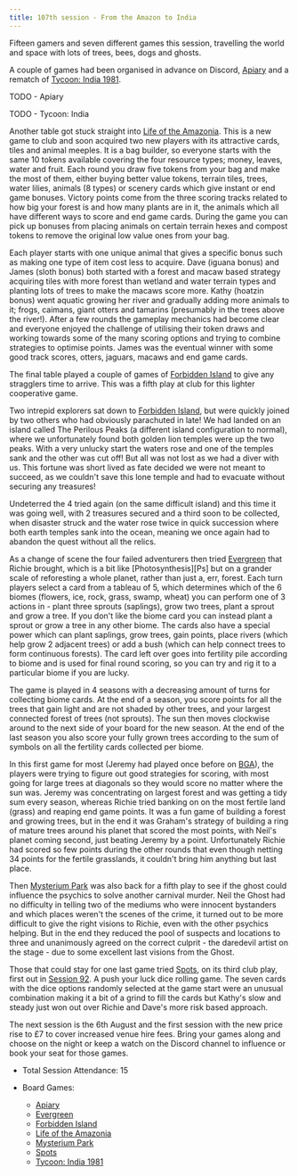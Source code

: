 ```yaml
---
title: 107th session - From the Amazon to India
---
```


Fifteen gamers and seven different games this session, travelling the world and space with lots of trees, bees, dogs and ghosts.

A couple of games had been organised in advance on Discord, [Apiary][Ap] and a rematch of [Tycoon: India 1981][TI].

TODO - Apiary

TODO - Tycoon: India

Another table got stuck straight into [Life of the Amazonia][LA]. This is a new game to club and soon acquired two new players with its attractive cards, tiles and animal meeples. It is a bag builder, so everyone starts with the same 10 tokens available covering the four resource types; money, leaves, water and fruit. Each round you draw five tokens from your bag and make the most of them, either buying better value tokens, terrain tiles, trees, water lilies, animals (8 types) or scenery cards which give instant or end game bonuses. Victory points come from the three scoring tracks related to how big your forest is and how many plants are in it, the animals which all have different ways to score and end game cards. During the game you can pick up bonuses from placing animals on certain terrain hexes and compost tokens to remove the original low value ones from your bag.

Each player starts with one unique animal that gives a specific bonus such as making one type of item cost less to acquire. Dave (iguana bonus) and James (sloth bonus) both started with a forest and macaw based strategy acquiring tiles with more forest than wetland and water terrain types and planting lots of trees to make the macaws score more. Kathy (hoatzin bonus) went aquatic growing her river and gradually adding more animals to it; frogs, caimans, giant otters and tamarins (presumably in the trees above the river!). After a few rounds the gameplay mechanics had become clear and everyone enjoyed the challenge of utilising their token draws and working towards some of the many scoring options and trying to combine strategies to optimise points. James was the eventual winner with some good track scores, otters, jaguars, macaws and end game cards. 

The final table played a couple of games of [Forbidden Island][FI] to give any stragglers time to arrive. This was a fifth play at club for this lighter cooperative game.

Two intrepid explorers sat down to [Forbidden Island][FI], but were quickly joined by two others who had obviously parachuted in late! We had landed on an island called The Perilous Peaks (a different island configuration to normal), where we unfortunately found both golden lion temples were up the two peaks. With a very unlucky start the waters rose and one of the temples sank and the other was cut off! But all was not lost as we had a diver with us. This fortune was short lived as fate decided we were not meant to succeed, as we couldn't save this lone temple and had to evacuate without securing any treasures!

Undeterred the 4 tried again (on the same difficult island) and this time it was going well, with 2 treasures secured and a third soon to be collected, when disaster struck and the water rose twice in quick succession where both earth temples sank into the ocean, meaning we once again had to abandon the quest without all the relics.

As a change of scene the four failed adventurers then tried [Evergreen][EG] that Richie brought, which is a bit like [Photosynthesis][Ps] but on a grander scale of reforesting a whole planet, rather than just a, err, forest. Each turn players select a card from a tableau of 5, which determines which of the 6 biomes (flowers, ice, rock, grass, swamp, wheat) you can perform one of 3 actions in - plant three sprouts (saplings), grow two trees, plant a sprout and grow a tree. If you don't like the biome card you can instead plant a sprout or grow a tree in any other biome. The cards also have a special power which can plant saplings, grow trees, gain points, place rivers (which help grow 2 adjacent trees) or add a bush (which can help connect trees to form continuous forests). The card left over goes into fertility pile according to biome and is used for final round scoring, so you can try and rig it to a particular biome if you are lucky.

The game is played in 4 seasons with a decreasing amount of turns for collecting biome cards. At the end of a season, you score points for all the trees that gain light and are not shaded by other trees, and your largest connected forest of trees (not sprouts). The sun then moves clockwise around to the next side of your board for the new season. At the end of the last season you also score your fully grown trees according to the sum of symbols on all the fertility cards collected per biome.

In this first game for most (Jeremy had played once before on [BGA][BGA]), the players were trying to figure out good strategies for scoring, with most going for large trees at diagonals so they would score no matter where the sun was. Jeremy was concentrating on largest forest and was getting a tidy sum every season, whereas Richie tried banking on on the most fertile land (grass) and reaping end game points. It was a fun game of building a forest and growing trees, but in the end it was Graham's strategy of building a ring of mature trees around his planet that scored the most points, with Neil's planet coming second, just beating Jeremy by a point. Unfortunately Richie had scored so few points during the other rounds that even though netting 34 points for the fertile grasslands, it couldn't bring him anything but last place.

Then [Mysterium Park][MP] was also back for a fifth play to see if the ghost could influence the psychics to solve another carnival murder. Neil the Ghost had no difficulty in telling two of the mediums who were innocent bystanders and which places weren't the scenes of the crime, it turned out to be more difficult to give the right visions to Richie, even with the other psychics helping. But in the end they reduced the pool of suspects and locations to three and unanimously agreed on the correct culprit - the daredevil artist on the stage - due to some excellent last visions from the Ghost. 

Those that could stay for one last game tried [Spots][Spo], on its third club play, first out in [Session 92][92]. A push your luck dice rolling game. The seven cards with the dice options randomly selected at the game start were an unusual combination making it a bit of a grind to fill the cards but Kathy's slow and steady just won out over Richie and Dave's more risk based approach.

The next session is the 6th August and the first session with the new price rise to £7 to cover increased venue hire fees. Bring your games along and choose on the night or keep a watch on the Discord channel to influence or book your seat for those games.

* Total Session Attendance: 15
* Board Games:

    * [Apiary][Ap]
    * [Evergreen][EG]
    * [Forbidden Island][FI]
    * [Life of the Amazonia][LA]
    * [Mysterium Park][MP]
    * [Spots][Spo]
    * [Tycoon: India 1981][TI]

[92]: /2024/11/27/nintysecond-session.html

[Ap]: {{site.data.BoardGameLinks.Apiary.Link}}
[EG]: {{site.data.BoardGameLinks.Evergreen.Link}}
[FI]: {{site.data.BoardGameLinks.ForbiddenIsland.Link}}
[LA]: {{site.data.BoardGameLinks.LifeOfTheAmazonia.Link}}
[MP]: {{site.data.BoardGameLinks.MysteriumPark.Link}}
[Spo]: {{site.data.BoardGameLinks.Spots.Link}}
[TI]: {{site.data.BoardGameLinks.TycoonIndia1981.Link}}
[Ph]: {{site.data.BoardGameLinks.Photosynthesis.Link}}

[BGA]: https://boardgamearena.com

[Contact]: /Contact.html
